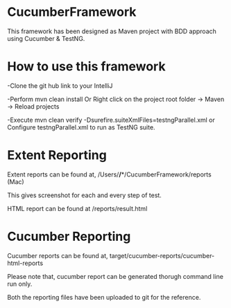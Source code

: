 # CucumberFramework
This framework has been designed as Maven project with BDD approach using Cucumber & TestNG.

# How to use this framework 
-Clone the git hub link to your IntelliJ

-Perform mvn clean install Or Right click on the project root folder -> Maven -> Reload projects

-Execute mvn clean verify -Dsurefire.suiteXmlFiles=testngParallel.xml or Configure testngParallel.xml to run as TestNG suite.


# Extent Reporting

Extent reports can be found at, /Users/**/***/CucumberFramework/reports (Mac)

This gives screenshot for each and every step of test. 

HTML report can be found at /reports/result.html

# Cucumber Reporting

Cucumber reports can be found at, target/cucumber-reports/cucumber-html-reports

Please note that, cucumber report can be generated thorugh command line run only.

Both the reporting files have been uploaded to git for the reference.
